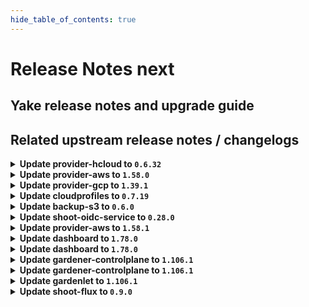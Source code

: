 ```yaml
---
hide_table_of_contents: true
---
```


# Release Notes next

## Yake release notes and upgrade guide

## Related upstream release notes / changelogs


<details>
<summary><b>Update provider-hcloud to <code>0.6.32</code></b></summary>

# [gardener-extension-provider-hcloud] v0.6.32

</details>

<details>
<summary><b>Update provider-aws to <code>1.58.0</code></b></summary>

# [gardener/gardener-extension-provider-aws]

## ✨ New Features

- `[USER]` The admission webhook now validates `CredentialsBinding`s. by @dimityrmirchev [#1047]
- `[USER]` Enable support for the field `shoot.Spec.CloudProfile` alongside `cloudProfileName` and enable the future use of `NamespacedCloudProfile`. by @LucaBernstein [#1000]
- `[USER]` The provider-aws extension does now support shoot clusters with Kubernetes version 1.31. You should consider the [Kubernetes release notes](https://github.com/kubernetes/kubernetes/blob/master/CHANGELOG/CHANGELOG-1.31.md) before upgrading to 1.31.  by @ialidzhikov [#1055]
## 🐛 Bug Fixes

- `[OPERATOR]` An issue causing Shoot force deletion to fail because the control plane webhook failing to get the Infrastructure object from the Seed cluster is now fixed. The control plane webhook now reads the infrastructureConfig from the Shoot spec in the Cluster resource. Previously, it was fetching the Infrastructure object from the Seed cluster and was reading the infrastructureConfig from there. by @Kostov6 [#1068]
- `[USER]` Fix cleanup of routing table associations by @hebelsan [#1083]
## 🏃 Others

- `[OPERATOR]` Create IPv6 ServiceCIDR and write IPv6 ranges to Infra.Status.Networking by @axel7born [#1081]
- `[OPERATOR]` The shoot-webhook that mutates the `addons-nginx-ingress-controller` ConfigMap does now specify object selector. The webhook will now intercept only requests for the `addons-nginx-ingress-controller` ConfigMap. by @ialidzhikov [#988]
- `[OPERATOR]` The aws-ipam-controller is enabled for IPv6 and dual stack shoot clusters. It replaces the IPAM of the cloud-controller-manager and kube-controller-manager and supports additionally prefix delegation in case of IPv6 or dual stack.  by @DockToFuture [#984]
- `[OPERATOR]` Add ipv6 support to deploy IPv6 shoots. by @axel7born [#1024]
- `[OPERATOR]` Enable `nat64` and `dns64` for IPv6 shoot clusters. by @DockToFuture [#1082]
- `[OPERATOR]` Fix error classification when deleting DNS record sets by @hebelsan [#1033]
- `[OPERATOR]` The provider-aws extension no longer configures min/maxAllowed in any managed VPA resource. by @hebelsan [#1070]
- `[OPERATOR]` The following images are updated:  
  registry.k8s.io/provider-aws/aws-ebs-csi-driver: v1.29.0 -> v1.35.0 by @scs-gardener-team-gitlab [#1080]
- `[OPERATOR]` `aws-custom-route-controller` is disabled for IPv6. by @DockToFuture [#1088]
- `[OPERATOR]` Update cloud-provider images including CSI driver images by @hebelsan [#1072]
- `[OPERATOR]` Add flow migration integration test by @kon-angelo [#1046]
- `[DEVELOPER]` Update gardener/gardener to 1.103.0 and golang to 1.23.0 by @hebelsan [#1049]
# [gardener/machine-controller-manager-provider-aws]

## 🏃 Others

- `[OPERATOR]` `InitializeMachine` returns `Uninitialized` error code if VM is not found. by @thiyyakat [gardener/machine-controller-manager-provider-aws#173]
- `[OPERATOR]` Set PrimaryIpv6 flag for instances with IPv6 addresses. by @axel7born [gardener/machine-controller-manager-provider-aws#174]
- `[OPERATOR]` Use `ProviderID` as a fallback for fetching the VM. by @thiyyakat [gardener/machine-controller-manager-provider-aws#173]
- `[OPERATOR]` Golang version used upgraded to `1.22.5` by @rishabh-11 [gardener/machine-controller-manager-provider-aws#166]
- `[OPERATOR]` Golangci-lint will now be used as the linter instead of the older golint. by @aaronfern [gardener/machine-controller-manager-provider-aws#168]
# [gardener/machine-controller-manager]

## ✨ New Features

- `[DEVELOPER]` MCM adds the name of the machine to `node.gardener.cloud/machine-name` label of the corresponding node. by @oliver-goetz [gardener/machine-controller-manager#919]
- `[DEVELOPER]` MCM replaces the magic string `<<MACHINE_NAME>>` in user data with the name of the machine when it is bootstrapped. by @oliver-goetz [gardener/machine-controller-manager#919]
## 🐛 Bug Fixes

- `[OPERATOR]` Fixed a bug where failure of machine initialization caused label updates to not happen.  by @thiyyakat [gardener/machine-controller-manager#940]
- `[DEVELOPER]` Fixed bug that removed the shoot-- prefix from control cluster namespace for integration tests using the gardener local setup case by @thiyyakat [gardener/machine-controller-manager#935]
## 🏃 Others

- `[OPERATOR]` `getVMStatus` always redirects to `InitiateDrain`. It also populates the node label on the machine object by checking `node.gardener.cloud/machine-name` label on the nodes.  by @thiyyakat [gardener/machine-controller-manager#940]
- `[OPERATOR]` Drain timeout is now correctly honored for Pod eviction during Machine Drain by @sssash18 [gardener/machine-controller-manager#920]
- `[OPERATOR]` golangci-lint will now be used as the linter instead of the older golint by @aaronfern [gardener/machine-controller-manager#929]
- `[OPERATOR]` Golang version used is now upgraded to `1.22.5` by @aaronfern [gardener/machine-controller-manager#929]
- `[DEVELOPER]` The following dependencies are updated:  
  - `k8s.io/*` : `v0.29.3` -> `v0.31.0` by @ary1992 [gardener/machine-controller-manager#938]
## 📖 Documentation

- `[OPERATOR]` Broken API doc links are now fixed by @rishabh-11 [gardener/machine-controller-manager#927]

</details>

<details>
<summary><b>Update provider-gcp to <code>1.39.1</code></b></summary>

# [gardener/gardener-extension-provider-gcp]

## 🏃 Others

- `[OPERATOR]` Fix an issue where the firewall rules where created with the wrong priority when using the flow reconciler. by @kon-angelo [#873]

## Helm Charts
- admission-gcp-application: `europe-docker.pkg.dev/gardener-project/releases/charts/gardener/extensions/admission-gcp-application:v1.39.1`
- admission-gcp-runtime: `europe-docker.pkg.dev/gardener-project/releases/charts/gardener/extensions/admission-gcp-runtime:v1.39.1`
- provider-gcp: `europe-docker.pkg.dev/gardener-project/releases/charts/gardener/extensions/provider-gcp:v1.39.1`
## Docker Images
- gardener-extension-admission-gcp: `europe-docker.pkg.dev/gardener-project/releases/gardener/extensions/admission-gcp:v1.39.1`
- gardener-extension-provider-gcp: `europe-docker.pkg.dev/gardener-project/releases/gardener/extensions/provider-gcp:v1.39.1`


</details>

<details>
<summary><b>Update cloudprofiles to <code>0.7.19</code></b></summary>

**Full Changelog**: https://github.com/gardener-community/cloudprofiles/compare/0.7.18...0.7.19

</details>

<details>
<summary><b>Update backup-s3 to <code>0.6.0</code></b></summary>

## General Changes

* Bump g/g to 1.95.6 (#9) @robertvolkmann
* Add Service in order to generate correct NetworkPolicies (#8) @maboehm


</details>

<details>
<summary><b>Update shoot-oidc-service to <code>0.28.0</code></b></summary>

# [gardener/gardener-extension-shoot-oidc-service]

## 🏃 Others

- `[OPERATOR]` The extension and OWA do not set cpu and memory limits. VPA is utilised to set proper recommendations. by @dimityrmirchev [#243]
# [gardener/oidc-webhook-authenticator]

## 🏃 Others

- `[OPERATOR]` OWA is now built with go version 1.23.1. by @dimityrmirchev [gardener/oidc-webhook-authenticator#160]
- `[OPERATOR]` OWA is now built using go version 1.23.2. by @dimityrmirchev [gardener/oidc-webhook-authenticator#162]

## Helm Charts
- shoot-oidc-service: `europe-docker.pkg.dev/gardener-project/releases/charts/gardener/extensions/shoot-oidc-service:v0.28.0`
## Docker Images
- gardener-extension-shoot-oidc-service: `europe-docker.pkg.dev/gardener-project/releases/gardener/extensions/shoot-oidc-service:v0.28.0`


</details>

<details>
<summary><b>Update provider-aws to <code>1.58.1</code></b></summary>

# [gardener/gardener-extension-provider-aws]

## 🐛 Bug Fixes

- `[OPERATOR]` Fix flow: Ignore subnet not found in infra state while deleting routing table associations by @hebelsan [#1098]

## Helm Charts
- admission-aws-application: `europe-docker.pkg.dev/gardener-project/releases/charts/gardener/extensions/admission-aws-application:v1.58.1`
- admission-aws-runtime: `europe-docker.pkg.dev/gardener-project/releases/charts/gardener/extensions/admission-aws-runtime:v1.58.1`
- provider-aws: `europe-docker.pkg.dev/gardener-project/releases/charts/gardener/extensions/provider-aws:v1.58.1`
## Docker Images
- gardener-extension-admission-aws: `europe-docker.pkg.dev/gardener-project/releases/gardener/extensions/admission-aws:v1.58.1`
- gardener-extension-provider-aws: `europe-docker.pkg.dev/gardener-project/releases/gardener/extensions/provider-aws:v1.58.1`


</details>

<details>
<summary><b>Update dashboard to <code>1.78.0</code></b></summary>

# [gardener/dashboard]

## ⚠️ Breaking Changes

- `[OPERATOR]` Cost Object: You must migrate existing configurations to the new format. Previously, the configuration used `Values.global.dashboard.frontendConfig.costObject`. It should now be updated to `Values.global.dashboard.frontendConfig.costObjects`, which is a list of objects. Each object in this list must include a `type` property, alongside existing properties such as `title`, `description`, and `regex`. by @petersutter [#2102]
- `[USER]` Removed the ability for users to retrieve their token from the My Account page. by @petersutter [#2131]
## ✨ New Features

- `[USER]` Header warnings returned by the Kubernetes API server are now displayed as notifications in the Gardener dashboard. This includes important messages like deprecation warnings. Additionally, admission webhooks may provide custom warnings in the headers by @grolu [#2033]
- `[USER]` Upgraded the code editor from CodeMirror 5 to CodeMirror 6 to enhance performance, modernize the interface, and improve extensibility by @grolu [#2058]
- `[USER]` Support Azure Cloud Configuration for DNS Secrets by @grolu [#2034]
- `[OPERATOR]` Enhanced cost object configuration to support multiple cost object types. The selected type is now stored under `Project.annotations["billing.gardener.cloud/costObjectType"]`. by @petersutter [#2102]
## 🐛 Bug Fixes

- `[USER]` Fixed issues with hibernation schedule dialog: reset button and time saving by @petersutter [#2076]
- `[USER]` Consider all seeds for Shoot migration and add warning for provider mismatch by @petersutter [#2079]
- `[USER]` To enhance the overview and readability of the cluster list, particularly in environments constrained by space or containing an abundance of information, we have introduced a feature that allows items to be collapsed when they are displayed in the cluster list. by @grolu [#1991]
- `[USER]` Fixed display issues with minimum volume size by @grolu [#2030]
## 🏃 Others

- `[USER]` The option to rotate the SSH keypair is hidden when SSH access is disabled. by @petersutter [#2077]

## Docker Images
- gardener-dashboard: `europe-docker.pkg.dev/gardener-project/releases/gardener/dashboard:1.78.0`


</details>

<details>
<summary><b>Update dashboard to <code>1.78.0</code></b></summary>

# [gardener/dashboard]

## ⚠️ Breaking Changes

- `[OPERATOR]` Cost Object: You must migrate existing configurations to the new format. Previously, the configuration used `Values.global.dashboard.frontendConfig.costObject`. It should now be updated to `Values.global.dashboard.frontendConfig.costObjects`, which is a list of objects. Each object in this list must include a `type` property, alongside existing properties such as `title`, `description`, and `regex`. by @petersutter [#2102]
- `[USER]` Removed the ability for users to retrieve their token from the My Account page. by @petersutter [#2131]
## ✨ New Features

- `[USER]` Header warnings returned by the Kubernetes API server are now displayed as notifications in the Gardener dashboard. This includes important messages like deprecation warnings. Additionally, admission webhooks may provide custom warnings in the headers by @grolu [#2033]
- `[USER]` Upgraded the code editor from CodeMirror 5 to CodeMirror 6 to enhance performance, modernize the interface, and improve extensibility by @grolu [#2058]
- `[USER]` Support Azure Cloud Configuration for DNS Secrets by @grolu [#2034]
- `[OPERATOR]` Enhanced cost object configuration to support multiple cost object types. The selected type is now stored under `Project.annotations["billing.gardener.cloud/costObjectType"]`. by @petersutter [#2102]
## 🐛 Bug Fixes

- `[USER]` Fixed issues with hibernation schedule dialog: reset button and time saving by @petersutter [#2076]
- `[USER]` Consider all seeds for Shoot migration and add warning for provider mismatch by @petersutter [#2079]
- `[USER]` To enhance the overview and readability of the cluster list, particularly in environments constrained by space or containing an abundance of information, we have introduced a feature that allows items to be collapsed when they are displayed in the cluster list. by @grolu [#1991]
- `[USER]` Fixed display issues with minimum volume size by @grolu [#2030]
## 🏃 Others

- `[USER]` The option to rotate the SSH keypair is hidden when SSH access is disabled. by @petersutter [#2077]

## Docker Images
- gardener-dashboard: `europe-docker.pkg.dev/gardener-project/releases/gardener/dashboard:1.78.0`


</details>

<details>
<summary><b>Update gardener-controlplane to <code>1.106.1</code></b></summary>

# [gardener/gardener]

## 🐛 Bug Fixes

- `[OPERATOR]` The `gardener-resource-manager` does not mark `Deployment`s as progressing when there are still completed `Pod`s in the system. by @timuthy [#10727]
## 🏃 Others

- `[OPERATOR]` IPv6 support for `node-local-dns`. by @DockToFuture [#10707]
- `[OPERATOR]` Fixed an issue that would cause the entry for the `machine-state` in the `ShootState` to be overwritten with nil data during control plane migration, if the `migrate` phase errored and was retried after the `MachineDeployment`, `MachineSet` and `Machine` objects were deleted, which would result in the Shoot's nodes to be recreated during Control Plane Migration. by @plkokanov [#10695]

## Helm Charts
- controlplane: `europe-docker.pkg.dev/gardener-project/releases/charts/gardener/controlplane:v1.106.1`
- gardenlet: `europe-docker.pkg.dev/gardener-project/releases/charts/gardener/gardenlet:v1.106.1`
- operator: `europe-docker.pkg.dev/gardener-project/releases/charts/gardener/operator:v1.106.1`
- resource-manager: `europe-docker.pkg.dev/gardener-project/releases/charts/gardener/resource-manager:v1.106.1`
## Docker Images
- admission-controller: `europe-docker.pkg.dev/gardener-project/releases/gardener/admission-controller:v1.106.1`
- apiserver: `europe-docker.pkg.dev/gardener-project/releases/gardener/apiserver:v1.106.1`
- controller-manager: `europe-docker.pkg.dev/gardener-project/releases/gardener/controller-manager:v1.106.1`
- gardenlet: `europe-docker.pkg.dev/gardener-project/releases/gardener/gardenlet:v1.106.1`
- node-agent: `europe-docker.pkg.dev/gardener-project/releases/gardener/node-agent:v1.106.1`
- operator: `europe-docker.pkg.dev/gardener-project/releases/gardener/operator:v1.106.1`
- resource-manager: `europe-docker.pkg.dev/gardener-project/releases/gardener/resource-manager:v1.106.1`
- scheduler: `europe-docker.pkg.dev/gardener-project/releases/gardener/scheduler:v1.106.1`


</details>

<details>
<summary><b>Update gardener-controlplane to <code>1.106.1</code></b></summary>

# [gardener/gardener]

## 🐛 Bug Fixes

- `[OPERATOR]` The `gardener-resource-manager` does not mark `Deployment`s as progressing when there are still completed `Pod`s in the system. by @timuthy [#10727]
## 🏃 Others

- `[OPERATOR]` IPv6 support for `node-local-dns`. by @DockToFuture [#10707]
- `[OPERATOR]` Fixed an issue that would cause the entry for the `machine-state` in the `ShootState` to be overwritten with nil data during control plane migration, if the `migrate` phase errored and was retried after the `MachineDeployment`, `MachineSet` and `Machine` objects were deleted, which would result in the Shoot's nodes to be recreated during Control Plane Migration. by @plkokanov [#10695]

## Helm Charts
- controlplane: `europe-docker.pkg.dev/gardener-project/releases/charts/gardener/controlplane:v1.106.1`
- gardenlet: `europe-docker.pkg.dev/gardener-project/releases/charts/gardener/gardenlet:v1.106.1`
- operator: `europe-docker.pkg.dev/gardener-project/releases/charts/gardener/operator:v1.106.1`
- resource-manager: `europe-docker.pkg.dev/gardener-project/releases/charts/gardener/resource-manager:v1.106.1`
## Docker Images
- admission-controller: `europe-docker.pkg.dev/gardener-project/releases/gardener/admission-controller:v1.106.1`
- apiserver: `europe-docker.pkg.dev/gardener-project/releases/gardener/apiserver:v1.106.1`
- controller-manager: `europe-docker.pkg.dev/gardener-project/releases/gardener/controller-manager:v1.106.1`
- gardenlet: `europe-docker.pkg.dev/gardener-project/releases/gardener/gardenlet:v1.106.1`
- node-agent: `europe-docker.pkg.dev/gardener-project/releases/gardener/node-agent:v1.106.1`
- operator: `europe-docker.pkg.dev/gardener-project/releases/gardener/operator:v1.106.1`
- resource-manager: `europe-docker.pkg.dev/gardener-project/releases/gardener/resource-manager:v1.106.1`
- scheduler: `europe-docker.pkg.dev/gardener-project/releases/gardener/scheduler:v1.106.1`


</details>

<details>
<summary><b>Update gardenlet to <code>1.106.1</code></b></summary>

# [gardener/gardener]

## 🐛 Bug Fixes

- `[OPERATOR]` The `gardener-resource-manager` does not mark `Deployment`s as progressing when there are still completed `Pod`s in the system. by @timuthy [#10727]
## 🏃 Others

- `[OPERATOR]` IPv6 support for `node-local-dns`. by @DockToFuture [#10707]
- `[OPERATOR]` Fixed an issue that would cause the entry for the `machine-state` in the `ShootState` to be overwritten with nil data during control plane migration, if the `migrate` phase errored and was retried after the `MachineDeployment`, `MachineSet` and `Machine` objects were deleted, which would result in the Shoot's nodes to be recreated during Control Plane Migration. by @plkokanov [#10695]

## Helm Charts
- controlplane: `europe-docker.pkg.dev/gardener-project/releases/charts/gardener/controlplane:v1.106.1`
- gardenlet: `europe-docker.pkg.dev/gardener-project/releases/charts/gardener/gardenlet:v1.106.1`
- operator: `europe-docker.pkg.dev/gardener-project/releases/charts/gardener/operator:v1.106.1`
- resource-manager: `europe-docker.pkg.dev/gardener-project/releases/charts/gardener/resource-manager:v1.106.1`
## Docker Images
- admission-controller: `europe-docker.pkg.dev/gardener-project/releases/gardener/admission-controller:v1.106.1`
- apiserver: `europe-docker.pkg.dev/gardener-project/releases/gardener/apiserver:v1.106.1`
- controller-manager: `europe-docker.pkg.dev/gardener-project/releases/gardener/controller-manager:v1.106.1`
- gardenlet: `europe-docker.pkg.dev/gardener-project/releases/gardener/gardenlet:v1.106.1`
- node-agent: `europe-docker.pkg.dev/gardener-project/releases/gardener/node-agent:v1.106.1`
- operator: `europe-docker.pkg.dev/gardener-project/releases/gardener/operator:v1.106.1`
- resource-manager: `europe-docker.pkg.dev/gardener-project/releases/gardener/resource-manager:v1.106.1`
- scheduler: `europe-docker.pkg.dev/gardener-project/releases/gardener/scheduler:v1.106.1`


</details>

<details>
<summary><b>Update shoot-flux to <code>0.9.0</code></b></summary>

## What's Changed
* Create and update `additionalSecretResources` by @MichaelEischer in https://github.com/stackitcloud/gardener-extension-shoot-flux/pull/100
* Bump Gardener to `v1.101` by @Duciwuci in https://github.com/stackitcloud/gardener-extension-shoot-flux/pull/99

## New Contributors
* @MichaelEischer made their first contribution in https://github.com/stackitcloud/gardener-extension-shoot-flux/pull/100

**Full Changelog**: https://github.com/stackitcloud/gardener-extension-shoot-flux/compare/v0.8.0...v0.9.0

</details>

